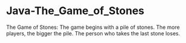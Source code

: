 Java-The_Game_of_Stones
=======================

The Game of Stones: The game begins with a pile of stones. The more players, the  bigger the pile. The person who takes the last stone loses.

